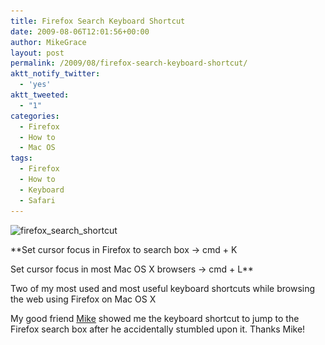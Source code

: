 ```yaml
---
title: Firefox Search Keyboard Shortcut
date: 2009-08-06T12:01:56+00:00
author: MikeGrace
layout: post
permalink: /2009/08/firefox-search-keyboard-shortcut/
aktt_notify_twitter:
  - 'yes'
aktt_tweeted:
  - "1"
categories:
  - Firefox
  - How to
  - Mac OS
tags:
  - Firefox
  - How to
  - Keyboard
  - Safari
---
```

<img src="/assets/2009/08/firefox_search_shortcut.jpg" alt="firefox_search_shortcut" title="firefox_search_shortcut" width="309" height="84" class="aligncenter size-full wp-image-669" srcset="/assets/2009/08/firefox_search_shortcut.jpg 309w, /assets/2009/08/firefox_search_shortcut-300x81.jpg 300w" sizes="(max-width: 309px) 100vw, 309px" />

**Set cursor focus in Firefox to search box -> cmd + K
  
Set cursor focus in most Mac OS X browsers -> cmd + L**

Two of my most used and most useful keyboard shortcuts while browsing the web using Firefox on Mac OS X

My good friend [Mike](http://michaelfarmer.info/blog/) showed me the keyboard shortcut to jump to the Firefox search box after he accidentally stumbled upon it. Thanks Mike!